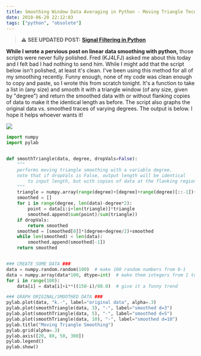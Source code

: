 ```yaml
---
title: Smoothing Window Data Averaging in Python - Moving Triangle Tecnique
date: 2010-06-20 22:12:03
tags: ["python", "obsolete"]
---
```




> **⚠️ SEE UPDATED POST:** [**Signal Filtering in Python**](https://swharden.com/blog/2020-09-23-signal-filtering-in-python/)

__While I wrote a pervious post on linear data smoothing with python,__ those scripts were never fully polished. Fred (KJ4LFJ) asked me about this today and I felt bad I had nothing to send him. While I might add that the script below isn't polished, at least it's clean. I've been using this method for all of my smoothing recently. Funny enough, none of my code was clean enough to copy and paste, so I wrote this from scratch tonight. It's a function to take a list in (any size) and smooth it with a triangle window (of any size, given by "degree") and return the smoothed data with or without flanking copies of data to make it the identical length as before. The script also graphs the original data vs. smoothed traces of varying degrees. The output is below. I hope it helps whoever wants it!

<div class="text-center">

![](https://swharden.com/static/2010/06/20/moving-triangle-python-data-smoothing.png)

</div>

```python
import numpy
import pylab


def smoothTriangle(data, degree, dropVals=False):
    """
    performs moving triangle smoothing with a variable degree.
    note that if dropVals is False, output length will be identical
        to input length, but with copies of data at the flanking regions
    """
    triangle = numpy.array(range(degree)+[degree]+range(degree)[::-1])+1
    smoothed = []
    for i in range(degree, len(data)-degree*2):
        point = data[i:i+len(triangle)]*triangle
        smoothed.append(sum(point)/sum(triangle))
    if dropVals:
        return smoothed
    smoothed = [smoothed[0]]*(degree+degree/2)+smoothed
    while len(smoothed) < len(data):
        smoothed.append(smoothed[-1])
    return smoothed


### CREATE SOME DATA ###
data = numpy.random.random(100)  # make 100 random numbers from 0-1
data = numpy.array(data*100, dtype=int)  # make them integers from 1 to 100
for i in range(100):
    data[i] = data[i]+i**((150-i)/80.0)  # give it a funny trend

### GRAPH ORIGINAL/SMOOTHED DATA ###
pylab.plot(data, "k.-", label="original data", alpha=.3)
pylab.plot(smoothTriangle(data, 3), "-", label="smoothed d=3")
pylab.plot(smoothTriangle(data, 5), "-", label="smoothed d=5")
pylab.plot(smoothTriangle(data, 10), "-", label="smoothed d=10")
pylab.title("Moving Triangle Smoothing")
pylab.grid(alpha=.3)
pylab.axis([20, 80, 50, 300])
pylab.legend()
pylab.show()

```

